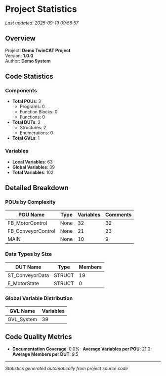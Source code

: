 # Project Statistics

*Last updated: 2025-09-19 09:56:57*

## Overview

Project: **Demo TwinCAT Project**  
Version: **1.0.0**  
Author: **Demo System**

## Code Statistics

### Components
- **Total POUs**: 3
  - Programs: 0
  - Function Blocks: 0
  - Functions: 0
- **Total DUTs**: 2
  - Structures: 2
  - Enumerations: 0
- **Total GVLs**: 1

### Variables
- **Local Variables**: 63
- **Global Variables**: 39
- **Total Variables**: 102

## Detailed Breakdown

### POUs by Complexity
| POU Name | Type | Variables | Comments |
|----------|------|-----------|----------|
| FB_MotorControl | None | 32 | 32 |
| FB_ConveyorControl | None | 21 | 23 |
| MAIN | None | 10 | 9 |

### Data Types by Size
| DUT Name | Type | Members |
|----------|------|---------|
| ST_ConveyorData | STRUCT | 19 |
| E_MotorState | STRUCT | 0 |

### Global Variable Distribution
| GVL Name | Variables |
|----------|-----------|
| GVL_System | 39 |

## Code Quality Metrics

- **Documentation Coverage**: 0.0%- **Average Variables per POU**: 21.0- **Average Members per DUT**: 9.5
---
*Statistics generated automatically from project source code*